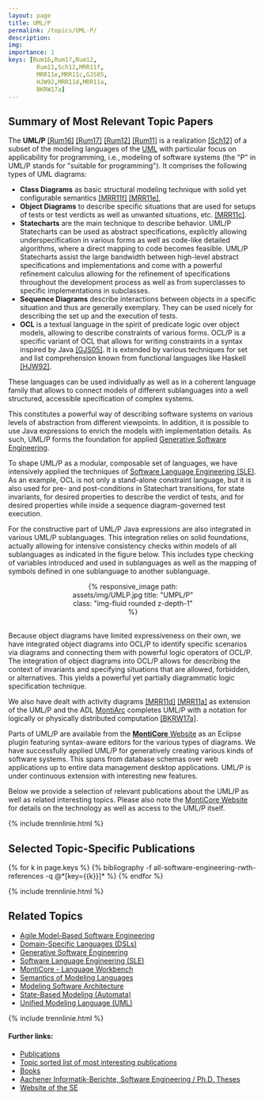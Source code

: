 ```yaml
---
layout: page
title: UML/P
permalink: /topics/UML-P/
description: 
img:
importance: 1
keys: [Rum16,Rum17,Rum12,
        Rum11,Sch12,MRR11f,
        MRR11e,MRR11c,GJS05,
        HJW92,MRR11d,MRR11a,
        BKRW17a]
---
```


## Summary of Most Relevant Topic Papers

The **UML/P** [[Rum16]](#Rum16) [[Rum17]](#Rum17) [[Rum12]](#Rum12) 
[[Rum11]](#Rum11) is a realization [[Sch12]](#Sch12)
of a subset of the modeling languages of the [UML](/topics/Unified-Modeling-Language) with
particular focus on applicability for programming, i.e., modeling of
software systems (the "P" in UML/P stands for "suitable for
programming"). It comprises the following types of UML diagrams:


* **Class Diagrams** as basic structural modeling technique
      with solid yet configurable semantics [[MRR11f]](#MRR11f) [[MRR11e]](#MRR11e),
* **Object Diagrams** to describe specific situations that
      are used for setups of tests or test verdicts as well as
      unwanted situations, etc. [[MRR11c]](#MRR11c).
* **Statecharts** are the main technique to describe
      behavior. UML/P Statecharts can be used as abstract
      specifications, explicitly allowing underspecification in
      various forms as well as code-like detailed algorithms, where a
      direct mapping to code becomes feasible. UML/P Statecharts
      assist the large bandwidth between high-level abstract
      specifications and implementations and come with a powerful
      refinement calculus allowing for the refinement of specifications
      throughout the development process as well as from superclasses
      to specific implementations in subclasses.
* **Sequence Diagrams** describe interactions between
      objects in a specific situation and thus are generally
      exemplary. They can be used nicely for describing the
      set up and the execution of tests.
* **OCL** is a textual language in the spirit of predicate
      logic over object models, allowing to describe constraints of
      various forms. OCL/P is a specific variant of OCL that allows for
      writing constraints in a syntax inspired by Java [[GJS05]](#GJS05). It
      is extended by various techniques for set and list comprehension
      known from functional languages like Haskell [[HJW92]](#HJW92).

These languages can be used individually as well as in a coherent
language family that allows to connect models of different sublanguages
into a well structured, accessible specification of complex systems.

This constitutes a powerful way of describing software systems on
various levels of abstraction from different viewpoints. In addition,
it is possible to use Java expressions to enrich the models with
implementation details. As such, UML/P forms the foundation for
applied [Generative Software 
Engineering](/topics/Generative-SE).

To shape UML/P as a modular, composable set of languages, we have
intensively applied the techniques of 
[Software Language Engineering (SLE)](/topics/Language-Engineering). 
As an example, OCL is not only a stand-alone constraint
language, but it is also used for pre- and post-conditions in
Statechart transitions, for state invariants, for desired properties to
describe the verdict of tests, and for desired properties while inside a
sequence diagram-governed test execution.

For the constructive part of UML/P Java expressions are also integrated
in various UML/P sublanguages. This integration relies on solid
foundations, actually allowing for intensive consistency checks within
models of all sublanguages as indicated in the figure below.
This includes type checking of variables introduced and used in
sublanguages as well as the mapping of symbols defined in one
sublanguage to another sublanguage.

<center>
<div class="row" style="width: 50%">
    <div class="col-sm mt-3 mt-md-0">
        {% responsive_image path: assets/img/UMLP.jpg title: "UMPL/P" class: 
        "img-fluid rounded z-depth-1" %}
    </div>
</div>
</center>
<br />

Because object diagrams have limited expressiveness on their own, we
have integrated object diagrams into OCL/P to identify specific
scenarios via diagrams and connecting them with powerful logic operators
of OCL/P. The integration of object diagrams into OCL/P allows for
describing the context of invariants and specifying situations that are
allowed, forbidden, or alternatives. This yields a powerful yet
partially diagrammatic logic specification technique.

We also have dealt with activity diagrams [[MRR11d]](#MRR11d) [[MRR11a]](#MRR11a) as
extension of the UML/P and the ADL [MontiArc](/topics/Software-Architecture) 
completes UML/P with a notation for logically
or physically distributed computation [[BKRW17a]](#BKRW17a).

Parts of UML/P are available from the [**MontiCore** Website](http://monticore.de/)
as an Eclipse plugin featuring syntax-aware
editors for the various types of diagrams. We have successfully applied
UML/P for generatively creating various kinds of software systems. This
spans from database schemas over web applications up to entire data
management desktop applications.
UML/P is under continuous extension with interesting new features.

Below we provide a selection of relevant publications about the UML/P as well as 
related interesting topics. Please also note the [MontiCore 
Website](http://monticore.de/) for details on the technology as well as access 
to the UML/P itself.

{% include trennlinie.html %}

## Selected Topic-Specific Publications

<div class="publications">
  {% for k in page.keys %}
    {% bibliography -f all-software-engineering-rwth-references -q @*[key={{k}}]* %}
  {% endfor %}
</div>

{% include trennlinie.html %}

## Related Topics
- [Agile Model-Based Software Engineering](/topics/Agile-MBSE)
- [Domain-Specific Languages (DSLs)](/topics/Domain-Specific-Languages)
- [Generative Software Engineering](/topics/Generative-SE)
- [Software Language Engineering (SLE)](/topics/Language-Engineering)
- [MontiCore - Language Workbench](/topics/MontiCore)
- [Semantics of Modeling Languages](/topics/Semantics)
- [Modeling Software Architecture](/topics/Software-Architecture)
- [State-Based Modeling (Automata)](/topics/State-Based-Modeling)
- [Unified Modeling Language (UML)](/topics/Unified-Modeling-Language)

{% include trennlinie.html %}

#### Further links:

- [Publications](/publications)
- [Topic sorted list of most interesting publications](/topics)
- [Books](/books)
- [Aachener Informatik-Berichte, Software Engineering / Ph.D. Theses](/phdtheses)
- [Website of the SE](https://www.se-rwth.de)
